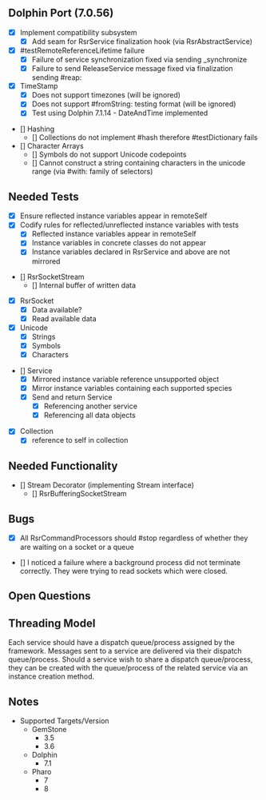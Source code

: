 ## Dolphin Port (7.0.56)

- [x] Implement compatibility subsystem
    - [x] Add seam for RsrService finalization hook (via RsrAbstractService)
- [x] #testRemoteReferenceLifetime failure
    - [x] Failure of service synchronization fixed via sending _synchronize
    - [x] Failure to send ReleaseService message fixed via finalization sending #reap:
- [x] TimeStamp
    - [x] Does not support timezones (will be ignored)
    - [x] Does not support #fromString: testing format (will be ignored)
    - [x] Test using Dolphin 7.1.14 - DateAndTime implemented
- [] Hashing
    - [] Collections do not implement #hash therefore #testDictionary fails
- [] Character Arrays
    - [] Symbols do not support Unicode codepoints
    - [] Cannot construct a string containing characters in the unicode range (via #with: family of selectors)


## Needed Tests

- [x] Ensure reflected instance variables appear in remoteSelf
- [x] Codify rules for reflected/unreflected instance variables with tests
    - [x] Reflected instance variables appear in remoteSelf
    - [x] Instance variables in concrete classes do not appear
    - [x] Instance variables declared in RsrService and above are not mirrored
- [] RsrSocketStream
    - [] Internal buffer of written data
- [x] RsrSocket
    - [x] Data available?
    - [x] Read available data
- [x] Unicode
    - [x] Strings
    - [x] Symbols
    - [x] Characters
- [] Service
    - [x] Mirrored instance variable reference unsupported object
    - [x] Mirror instance variables containing each supported species
    - [x] Send and return Service
        - [x] Referencing another service
        - [x] Referencing all data objects
- [x] Collection
    - [x] reference to self in collection

## Needed Functionality

- [] Stream Decorator (implementing Stream interface)
    - [] RsrBufferingSocketStream

## Bugs

- [x] All RsrCommandProcessors should #stop regardless of whether they are waiting on a socket or a queue
- [] I noticed a failure where a background process did not terminate correctly. They were trying to read sockets which were closed.

## Open Questions


## Threading Model

Each service should have a dispatch queue/process assigned by the framework. Messages sent to a service are delivered via their dispatch queue/process. Should a service wish to share a dispatch queue/process, they can be created with the queue/process of the related service via an instance creation method.

## Notes

- Supported Targets/Version
    - GemStone
        - 3.5
        - 3.6
    - Dolphin
        - 7.1
    - Pharo
        - 7
        - 8